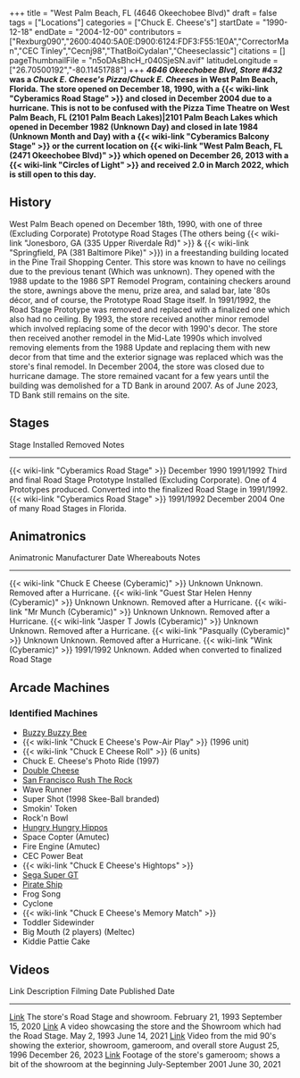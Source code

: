 +++
title = "West Palm Beach, FL (4646 Okeechobee Blvd)"
draft = false
tags = ["Locations"]
categories = ["Chuck E. Cheese's"]
startDate = "1990-12-18"
endDate = "2004-12-00"
contributors = ["Rexburg090","2600:4040:5A0E:D900:6124:FDF3:F55:1E0A","CorrectorMan","CEC Tinley","Cecnj98","ThatBoiCydalan","Cheeseclassic"]
citations = []
pageThumbnailFile = "n5oDAsBhcH_r040SjeSN.avif"
latitudeLongitude = ["26.70500192","-80.11451788"]
+++
***4646 Okeechobee Blvd, Store #432* was a *Chuck E. Cheese's Pizza*/*Chuck E. Cheeses* in West Palm Beach, Florida. The store opened on December 18, 1990, with a {{< wiki-link "Cyberamics Road Stage" >}} and closed in December 2004 due to a hurricane.
This is not to be confused with the Pizza Time Theatre on West Palm Beach, FL (2101 Palm Beach Lakes)|2101 Palm Beach Lakes which opened in December 1982 (Unknown Day) and closed in late 1984 (Unknown Month and Day) with a {{< wiki-link "Cyberamics Balcony Stage" >}} or the current location on {{< wiki-link "West Palm Beach, FL (2471 Okeechobee Blvd)" >}} which opened on December 26, 2013 with a {{< wiki-link "Circles of Light" >}} and received 2.0 in March 2022, which is still open to this day.**

## History

West Palm Beach opened on December 18th, 1990, with one of three (Excluding Corporate) Prototype Road Stages (The others being {{< wiki-link "Jonesboro, GA (335 Upper Riverdale Rd)" >}} & {{< wiki-link "Springfield, PA (381 Baltimore Pike)" >}}) in a freestanding building located in the Pine Trail Shopping Center. This store was known to have no ceilings due to the previous tenant (Which was unknown). They opened with the 1988 update to the 1986 SPT Remodel Program, containing checkers around the store, awnings above the menu, prize area, and salad bar, late '80s décor, and of course, the Prototype Road Stage itself.
In 1991/1992, the Road Stage Prototype was removed and replaced with a finalized one which also had no ceiling. By 1993, the store received another minor remodel which involved replacing some of the decor with 1990's decor. The store then received another remodel in the Mid-Late 1990s which involved removing elements from the 1988 Update and replacing them with new decor from that time and the exterior signage was replaced which was the store's final remodel.
In December 2004, the store was closed due to hurricane damage. The store remained vacant for a few years until the building was demolished for a TD Bank in around 2007. As of June 2023, TD Bank still remains on the site.

## Stages

  Stage                                           Installed       Removed         Notes
  ----------------------------------------------- --------------- --------------- -----------------------------------------------------------------------------------------------------------------------------------------------------------
  {{< wiki-link "Cyberamics Road Stage" >}}   December 1990   1991/1992       Third and final Road Stage Prototype Installed (Excluding Corporate). One of 4 Prototypes produced. Converted into the finalized Road Stage in 1991/1992.
  {{< wiki-link "Cyberamics Road Stage" >}}   1991/1992       December 2004   One of many Road Stages in Florida.

## Animatronics

  Animatronic                                                  Manufacturer Date   Whereabouts   Notes
  ------------------------------------------------------------ ------------------- ------------- ----------------------------------------------
  {{< wiki-link "Chuck E Cheese (Cyberamic)" >}}           Unknown             Unknown.      Removed after a Hurricane.
  {{< wiki-link "Guest Star Helen Henny (Cyberamic)" >}}   Unknown             Unknown.      Removed after a Hurricane.
  {{< wiki-link "Mr Munch (Cyberamic)" >}}                 Unknown             Unknown.      Removed after a Hurricane.
  {{< wiki-link "Jasper T Jowls (Cyberamic)" >}}           Unknown             Unknown.      Removed after a Hurricane.
  {{< wiki-link "Pasqually (Cyberamic)" >}}                Unknown             Unknown.      Removed after a Hurricane.
  {{< wiki-link "Wink (Cyberamic)" >}}                     1991/1992           Unknown.      Added when converted to finalized Road Stage

## Arcade Machines

### Identified Machines

- [Buzzy Buzzy Bee](https://www.arcade-museum.com/game_detail.php?game_id=19671)
- {{< wiki-link "Chuck E Cheese's Pow-Air Play" >}} (1996 unit)
- {{< wiki-link "Chuck E Cheese Roll" >}} (6 units)
- Chuck E. Cheese's Photo Ride (1997)
- [Double Cheese](https://www.arcade-museum.com/Arcade/double-cheese)
- [San Francisco Rush The Rock](https://www.arcade-museum.com/game_detail.php?game_id=9429)
- Wave Runner
- Super Shot (1998 Skee-Ball branded)
- Smokin' Token
- Rock'n Bowl
- [Hungry Hungry Hippos](https://www.highwaygames.com/arcade-machines/hungry-hungry-hippos-6241/)
- Space Copter (Amutec)
- Fire Engine (Amutec)
- CEC Power Beat
- {{< wiki-link "Chuck E Cheese's Hightops" >}}
- [Sega Super GT](https://www.arcade-museum.com/Videogame/sega-super-gt)
- [Pirate Ship](https://www.arcade-museum.com/game_detail.php?game_id=9028)
- Frog Song
- Cyclone
- {{< wiki-link "Chuck E Cheese's Memory Match" >}}
- Toddler Sidewinder
- Big Mouth (2 players) (Meltec)
- Kiddie Pattie Cake

## Videos

  Link                                                                              Description                                                                            Filming Date          Published Date
  --------------------------------------------------------------------------------- -------------------------------------------------------------------------------------- --------------------- --------------------
  [Link](https://youtu.be/VTPGaay4FRc?t=5125s)                                      The store's Road Stage and showroom.                                                   February 21, 1993     September 15, 2020
  [Link](https://youtu.be/KyxfE064FNI?t=63)                                         A video showcasing the store and the Showroom which had the Road Stage.                May 2, 1993           June 14, 2021
  [Link](https://www.youtube.com/watch?v=jV1qrS9PJPw&t=5s&ab_channel=mattstecker)   Video from the mid 90's showing the exterior, showroom, gameroom, and overall store   August 25, 1996       December 26, 2023
  [Link](https://youtu.be/-AUFdkrEEoQ)                                              Footage of the store's gameroom; shows a bit of the showroom at the beginning         July-September 2001   June 30, 2021
